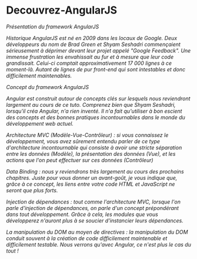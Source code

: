# Decouvrez-AngularJS
<i>Présentation du framework AngularJS<i>

Historique
AngularJS est né en 2009 dans les locaux de Google. Deux développeurs du nom de Brad Green et Shyam Seshadri commençaient sérieusement à déprimer devant leur projet appelé "Google Feedback". Une immense frustration les envahissait au fur et à mesure que leur code grandissait. Celui-ci comptait approximativement 17 000 lignes à ce moment-là. Autant de lignes de pur front-end  qui sont intestables et donc difficilement maintenables.

<i>Concept du framework AngularJS<i>

Angular est construit autour de concepts clés sur lesquels nous reviendront largement au cours de ce tuto. Comprenez bien que Shyam Seshadri, lorsqu'il créa Angular, n'a rien inventé. Il n'a fait qu'utiliser à bon escient des concepts et des bonnes pratiques incontournables dans le monde du développement web actuel.

Architecture MVC (Modèle-Vue-Contrôleur) : si vous connaissez le développement, vous avez sûrement entendu parler de ce type d'architecture incontournable qui consiste à avoir une stricte séparation entre les données (Modèle), la présentation des données (Vue), et les actions que l'on peut effectuer sur ces données (Contrôleur)

Data Binding : nous y reviendrons très largement au cours des prochains chapitres. Juste pour vous donner un avant-goût, je vous indique que, grâce à ce concept, les liens entre votre code HTML et JavaScript ne seront que plus forts.

Injection de dépendances : tout comme l'architecture MVC, lorsque l'on parle d'injection de dépendances, on parle d'un concept prépondérant dans tout développement. Grâce à cela, les modules que vous développerez n'auront plus à se soucier d'instancier leurs dépendances.

La manipulation du DOM au moyen de directives : la manipulation du DOM conduit souvent à la création de code difficilement maintenable et difficilement testable. Nous verrons qu'avec Angular, ce n'est plus le cas du tout !
